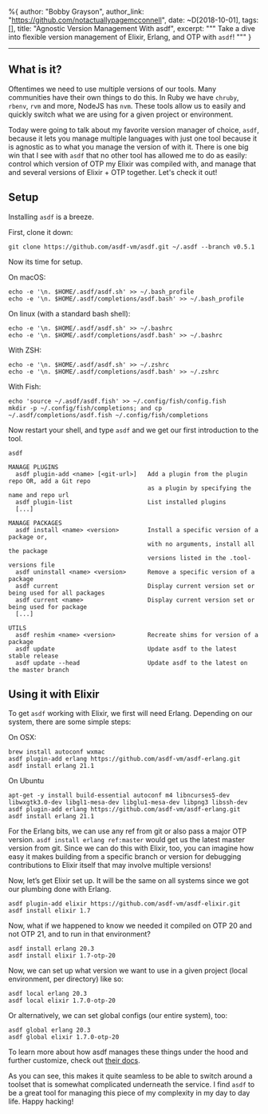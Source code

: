 %{
  author: "Bobby Grayson",
  author_link: "https://github.com/notactuallypagemcconnell",
  date: ~D[2018-10-01],
  tags: [],
  title: "Agnostic Version Management With asdf",
  excerpt: """
  Take a dive into flexible version management of Elixir, Erlang, and OTP with `asdf`!
  """
}

---

## What is it?

Oftentimes we need to use multiple versions of our tools.
Many communities have their own things to do this.
In Ruby we have `chruby`, `rbenv`, `rvm` and more, NodeJS has `nvm`.
These tools allow us to easily and quickly switch what we are using for a given project or environment.

Today were going to talk about my favorite version manager of choice, `asdf`, because it lets you manage multiple languages with just one tool because it is agnostic as to what you manage the version of with it.
There is one big win that I see with `asdf` that no other tool has allowed me to do as easily: control which version of OTP my Elixir was compiled with, and manage that and several versions of Elixir + OTP together.
Let's check it out!

## Setup

Installing `asdf` is a breeze.

First, clone it down:

```shell
git clone https://github.com/asdf-vm/asdf.git ~/.asdf --branch v0.5.1
```

Now its time for setup.

On macOS:

```shell
echo -e '\n. $HOME/.asdf/asdf.sh' >> ~/.bash_profile
echo -e '\n. $HOME/.asdf/completions/asdf.bash' >> ~/.bash_profile
```

On linux (with a standard bash shell):

```shell
echo -e '\n. $HOME/.asdf/asdf.sh' >> ~/.bashrc
echo -e '\n. $HOME/.asdf/completions/asdf.bash' >> ~/.bashrc
```

With ZSH:

```shell
echo -e '\n. $HOME/.asdf/asdf.sh' >> ~/.zshrc
echo -e '\n. $HOME/.asdf/completions/asdf.bash' >> ~/.zshrc
```

With Fish:

```shell
echo 'source ~/.asdf/asdf.fish' >> ~/.config/fish/config.fish
mkdir -p ~/.config/fish/completions; and cp ~/.asdf/completions/asdf.fish ~/.config/fish/completions
```

Now restart your shell, and type `asdf` and we get our first introduction to the tool.

```shell
asdf

MANAGE PLUGINS
  asdf plugin-add <name> [<git-url>]   Add a plugin from the plugin repo OR, add a Git repo
                                       as a plugin by specifying the name and repo url
  asdf plugin-list                     List installed plugins
  [...]

MANAGE PACKAGES
  asdf install <name> <version>        Install a specific version of a package or,
                                       with no arguments, install all the package
                                       versions listed in the .tool-versions file
  asdf uninstall <name> <version>      Remove a specific version of a package
  asdf current                         Display current version set or being used for all packages
  asdf current <name>                  Display current version set or being used for package
  [...]

UTILS
  asdf reshim <name> <version>         Recreate shims for version of a package
  asdf update                          Update asdf to the latest stable release
  asdf update --head                   Update asdf to the latest on the master branch
```

## Using it with Elixir

To get `asdf` working with Elixir, we first will need Erlang.
Depending on our system, there are some simple steps:

On OSX:

```shell
brew install autoconf wxmac
asdf plugin-add erlang https://github.com/asdf-vm/asdf-erlang.git
asdf install erlang 21.1
```

On Ubuntu

```shell
apt-get -y install build-essential autoconf m4 libncurses5-dev libwxgtk3.0-dev libgl1-mesa-dev libglu1-mesa-dev libpng3 libssh-dev
asdf plugin-add erlang https://github.com/asdf-vm/asdf-erlang.git
asdf install erlang 21.1
```

For the Erlang bits, we can use any ref from git or also pass a major OTP version.
`asdf install erlang ref:master` would get us the latest master version from git.
Since we can do this with Elixir, too, you can imagine how easy it makes building from a specific branch or version for debugging contributions to Elixir itself that may involve multiple versions!

Now, let’s get Elixir set up.
It will be the same on all systems since we got our plumbing done with Erlang.

```shell
asdf plugin-add elixir https://github.com/asdf-vm/asdf-elixir.git
asdf install elixir 1.7
```

Now, what if we happened to know we needed it compiled on OTP 20 and not OTP 21, and to run in that environment?

```shell
asdf install erlang 20.3
asdf install elixir 1.7-otp-20
```

Now, we can set up what version we want to use in a given project (local environment, per directory) like so:

```shell
asdf local erlang 20.3
asdf local elixir 1.7.0-otp-20
```

Or alternatively, we can set global configs (our entire system), too:

```shell
asdf global erlang 20.3
asdf global elixir 1.7.0-otp-20
```

To learn more about how asdf manages these things under the hood and further customize, check out [their docs](https://github.com/asdf-vm/asdf#the-tool-versions-file).

As you can see, this makes it quite seamless to be able to switch around a toolset that is somewhat complicated underneath the service.
I find `asdf` to be a great tool for managing this piece of my complexity in my day to day life.
Happy hacking!
